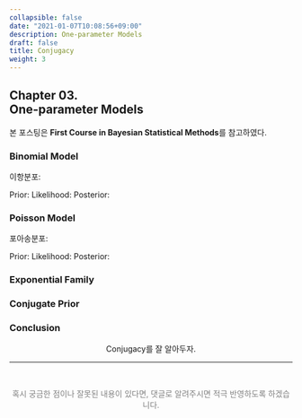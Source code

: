 ```yaml
---
collapsible: false
date: "2021-01-07T10:08:56+09:00"
description: One-parameter Models
draft: false
title: Conjugacy
weight: 3
---
```


## Chapter 03. <br> One-parameter Models
본 포스팅은 **First Course in Bayesian Statistical Methods**를 참고하였다.

### Binomial Model
이항분포:

Prior: 
Likelihood:
Posterior: 

### Poisson Model
포아송분포:

Prior:
Likelihood:
Posterior:

### Exponential Family

### Conjugate Prior

### Conclusion
<p style='text-align: center'> Conjugacy를 잘 알아두자. </p>

---
<br> 
<p style='text-align: center; color:gray'> 혹시 궁금한 점이나 잘못된 내용이 있다면, 댓글로 알려주시면 적극 반영하도록 하겠습니다. </p>

<br>
<br>